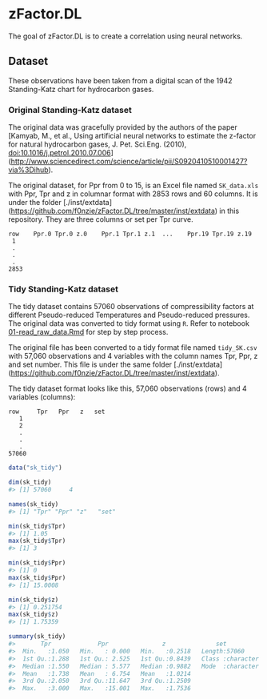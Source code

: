 
<!-- README.md is generated from README.Rmd. Please edit that file -->
zFactor.DL
==========

The goal of zFactor.DL is to create a correlation using neural networks.

Dataset
-------

These observations have been taken from a digital scan of the 1942 Standing-Katz chart for hydrocarbon gases.

### Original Standing-Katz dataset

The original data was gracefully provided by the authors of the paper \[Kamyab, M., et al., Using artificial neural networks to estimate the z-factor for natural hydrocarbon gases, J. Pet. Sci.Eng. (2010), <doi:10.1016/j.petrol.2010.07.006>\] (<http://www.sciencedirect.com/science/article/pii/S0920410510001427?via%3Dihub>).

The original dataset, for Ppr from 0 to 15, is an Excel file named `SK_data.xls` with Ppr, Tpr and z in columnar format with 2853 rows and 60 columns. It is under the folder \[./inst/extdata\] (<https://github.com/f0nzie/zFactor.DL/tree/master/inst/extdata>) in this repository. They are three columns or set per Tpr curve.

    row    Ppr.0 Tpr.0 z.0    Ppr.1 Tpr.1 z.1  ...    Ppr.19 Tpr.19 z.19
     1
     . 
     .
     .
    2853

### Tidy Standing-Katz dataset

The tidy dataset contains 57060 observations of compressibility factors at different Pseudo-reduced Temperatures and Pseudo-reduced pressures. The original data was converted to tidy format using `R`. Refer to notebook [01-read\_raw\_data.Rmd](https://github.com/f0nzie/zFactor.DL/blob/master/notebooks/01-read_raw_data.Rmd) for step by step process.

The original file has been converted to a tidy format file named `tidy_SK.csv` with 57,060 observations and 4 variables with the column names Tpr, Ppr, z and set number. This file is under the same folder \[./inst/extdata\] (<https://github.com/f0nzie/zFactor.DL/tree/master/inst/extdata>).

The tidy dataset format looks like this, 57,060 observations (rows) and 4 variables (columns):

    row     Tpr   Ppr   z   set
       1       
       2
       . 
       .
       .
    57060

``` r
data("sk_tidy")
```

``` r
dim(sk_tidy)
#> [1] 57060     4
```

``` r
names(sk_tidy)
#> [1] "Tpr" "Ppr" "z"   "set"
```

``` r
min(sk_tidy$Tpr)
#> [1] 1.05
max(sk_tidy$Tpr)
#> [1] 3

min(sk_tidy$Ppr)
#> [1] 0
max(sk_tidy$Ppr)
#> [1] 15.0008

min(sk_tidy$z)
#> [1] 0.251754
max(sk_tidy$z)
#> [1] 1.75359
```

``` r
summary(sk_tidy)
#>       Tpr             Ppr               z              set           
#>  Min.   :1.050   Min.   : 0.000   Min.   :0.2518   Length:57060      
#>  1st Qu.:1.288   1st Qu.: 2.525   1st Qu.:0.8439   Class :character  
#>  Median :1.550   Median : 5.577   Median :0.9882   Mode  :character  
#>  Mean   :1.738   Mean   : 6.754   Mean   :1.0214                     
#>  3rd Qu.:2.050   3rd Qu.:11.647   3rd Qu.:1.2509                     
#>  Max.   :3.000   Max.   :15.001   Max.   :1.7536
```
